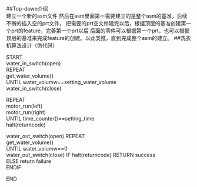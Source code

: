 ##Top-down介绍  
建立一个新的asm文件 
然后在asm里面第一需要建立的是整个asm的基准，后续不断的插入空的prt文件， 
把需要的prt空文件建完以后，根据顶层的基准创建第一个prt的feature，完善第一个prt以后 
后面的零件可以根据第一个prt，也可以根据顶层的基准来完成feature的创建。以此类推，直到完成整个asm的建立。
##洗衣机算法设计（伪代码）  

START  
water_in_switch(open)  
REPEAT  
get_water_volume()  
UNTIL water_volumw==setting_water_volume   
water_in_switch(close)  
  
REPEAT  
motor_run(left)  
motor_run(right)  
UNTIL time_counter()==setting_time  
halt(returncode)  
  

water_out_switch(open)
REPEAT  
get_water_volume()  
UNTIL water_volumw==0  
water_out_switch(close) 
IF halt(returncode)  RETURN success  
ELSE return failure  
ENDIF  

END 
